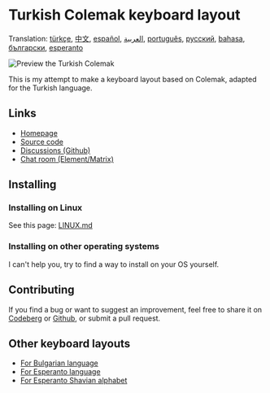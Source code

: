 # Turkish Colemak keyboard layout

Translation: [türkçe](README.tr.md), [中文](README.zh-CN.md), [español](README.es.md), [العربية](README.ar.md), [português](README.pt.md), [русский](README.ru.md), [bahasa](README.id.md), [български](README.bg.md), [esperanto](README.eo.md)

![Preview the Turkish Colemak](./media/preview.png)

This is my attempt to make a keyboard layout based on Colemak, adapted for the Turkish language.

## Links

* [Homepage](https://salif.github.io/colemak-tr/)
* [Source code](https://codeberg.org/salif/colemak-tr)
* [Discussions (Github)](https://github.com/salif/colemak-tr/discussions)
* [Chat room (Element/Matrix)](https://matrix.to/#/#salif-colemak:mozilla.org)

## Installing

### Installing on Linux

See this page: [LINUX.md](./LINUX.md)

### Installing on other operating systems

I can't help you, try to find a way to install on your OS yourself.

## Contributing

If you find a bug or want to suggest an improvement, feel free to share it on [Codeberg] or [Github], or submit a pull request.

[Github]: https://github.com/salif/colemak-tr/discussions
[Codeberg]: https://codeberg.org/salif/colemak-tr/issues

## Other keyboard layouts

* [For Bulgarian language](https://salif.github.io/colemak-bg/)
* [For Esperanto language](https://salif.github.io/colemak-eo/)
* [For Esperanto Shavian alphabet](https://salif.github.io/shaw-eo/)
